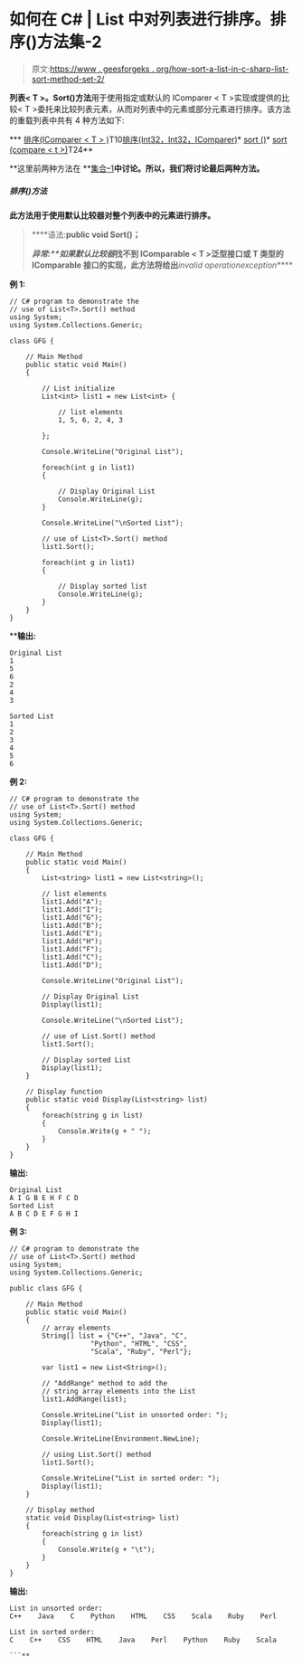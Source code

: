# 如何在 C# | List 中对列表进行排序。排序()方法集-2

> 原文:[https://www . geesforgeks . org/how-sort-a-list-in-c-sharp-list-sort-method-set-2/](https://www.geeksforgeeks.org/how-to-sort-a-list-in-c-sharp-list-sort-method-set-2/)

**列表< T >。Sort()方法**用于使用指定或默认的 IComparer < T >实现或提供的比较< T >委托来比较列表元素，从而对列表中的元素或部分元素进行排序。该方法的重载列表中共有 4 种方法如下:

***   [排序(IComparer < T > )](https://www.geeksforgeeks.org/how-to-sort-list-in-c-sharp-set-1/#m1)T10[排序(Int32，Int32，IComparer<t>)</t>](https://www.geeksforgeeks.org/how-to-sort-list-in-c-sharp-set-1/#m2)*   [sort ()](#m3)*   [sort (compare < t >)](#m4)T24**

**这里前两种方法在 **[集合–1](https://www.geeksforgeeks.org/how-to-sort-list-in-c-sharp-set-1/)**中讨论。所以，我们将讨论最后两种方法。**

##### **排序()方法**

**此方法用于使用默认比较器对整个列表<t>中的元素进行排序。</t>**

> ****语法:**public void Sort()；**
> 
> ****异常:**如果默认*比较器*找不到 IComparable < T >泛型接口或 T 类型的 IComparable 接口的实现，此方法将给出***invalid operationexception*****

****例 1:****

```
// C# program to demonstrate the 
// use of List<T>.Sort() method
using System;
using System.Collections.Generic;

class GFG {

    // Main Method
    public static void Main()
    {

        // List initialize
        List<int> list1 = new List<int> {

            // list elements
            1, 5, 6, 2, 4, 3

        };

        Console.WriteLine("Original List");

        foreach(int g in list1)
        {

            // Display Original List
            Console.WriteLine(g);
        }

        Console.WriteLine("\nSorted List");

        // use of List<T>.Sort() method
        list1.Sort();

        foreach(int g in list1)
        {

            // Display sorted list
            Console.WriteLine(g);
        }
    }
}
```

****输出:**

```
Original List
1
5
6
2
4
3

Sorted List
1
2
3
4
5
6

```

**例 2:**

```
// C# program to demonstrate the 
// use of List<T>.Sort() method
using System;
using System.Collections.Generic;

class GFG {

    // Main Method
    public static void Main()
    {
        List<string> list1 = new List<string>();

        // list elements
        list1.Add("A");
        list1.Add("I");
        list1.Add("G");
        list1.Add("B");
        list1.Add("E");
        list1.Add("H");
        list1.Add("F");
        list1.Add("C");
        list1.Add("D");

        Console.WriteLine("Original List");

        // Display Original List
        Display(list1);

        Console.WriteLine("\nSorted List");

        // use of List.Sort() method
        list1.Sort();

        // Display sorted List
        Display(list1);
    }

    // Display function
    public static void Display(List<string> list)
    {
        foreach(string g in list)
        {
            Console.Write(g + " ");
        }
    }
}
```

**输出:**

```
Original List
A I G B E H F C D 
Sorted List
A B C D E F G H I

```

**例 3:**

```
// C# program to demonstrate the
// use of List<T>.Sort() method
using System;
using System.Collections.Generic;

public class GFG {

    // Main Method
    public static void Main()
    {
        // array elements
        String[] list = {"C++", "Java", "C",
                    "Python", "HTML", "CSS",
                    "Scala", "Ruby", "Perl"};

        var list1 = new List<String>();

        // "AddRange" method to add the
        // string array elements into the List
        list1.AddRange(list);

        Console.WriteLine("List in unsorted order: ");
        Display(list1);

        Console.WriteLine(Environment.NewLine);

        // using List.Sort() method
        list1.Sort();

        Console.WriteLine("List in sorted order: ");
        Display(list1);
    }

    // Display method
    static void Display(List<string> list)
    {
        foreach(string g in list)
        {
            Console.Write(g + "\t");
        }
    }
}
```

**输出:**

```
List in unsorted order: 
C++    Java    C    Python    HTML    CSS    Scala    Ruby    Perl    

List in sorted order: 
C    C++    CSS    HTML    Java    Perl    Python    Ruby    Scala

```**